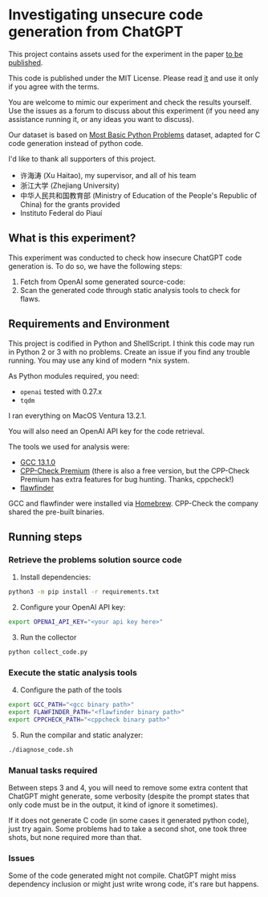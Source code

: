 # Investigating unsecure code generation from ChatGPT

This project contains assets used for the experiment in the paper [to be published]().

This code is published under the MIT License. Please read [it](LICENSE) and use it only if you agree with the terms.

You are welcome to mimic our experiment and check the results yourself. Use the issues as a forum to discuss about this experiment (if you need any assistance running it, or any ideas you want to discuss).

Our dataset is based on <a href="https://github.com/google-research/google-research/tree/master/mbpp">Most Basic Python Problems</a> dataset, adapted for C code generation instead of python code.

I'd like to thank all supporters of this project.
 - 许海涛 (Xu Haitao), my supervisor, and all of his team
 - 浙江大学 (Zhejiang University)
 - 中华人民共和国教育部 (Ministry of Education of the People's Republic of China) for the grants provided
 - Instituto Federal do Piauí

## What is this experiment?

This experiment was conducted to check how insecure ChatGPT code generation is. To do so, we have the following steps:

1. Fetch from OpenAI some generated source-code:
2. Scan the generated code through static analysis tools to check for flaws.

## Requirements and Environment

This project is codified in Python and ShellScript. I think this code may run in Python 2 or 3 with no problems. Create an issue if you find any trouble running. You may use any kind of modern *nix system.

As Python modules required, you need:
 - ```openai``` tested with 0.27.x
 - ```tqdm```

I ran everything on MacOS Ventura 13.2.1.

You will also need an OpenAI API key for the code retrieval.

The tools we used for analysis were:
 - [GCC 13.1.0](https://gcc.gnu.org)
 - [CPP-Check Premium](https://cppchecksolutions.com) (there is also a free version, but the CPP-Check Premium has extra features for bug hunting. Thanks, cppcheck!)
 - [flawfinder](https://github.com/david-a-wheeler/flawfinder)

GCC and flawfinder were installed via [Homebrew](https://brew.sh). CPP-Check the company shared the pre-built binaries.

## Running steps

### Retrieve the problems solution source code

1. Install dependencies:
```bash
python3 -m pip install -r requirements.txt
```

2. Configure your OpenAI API key:
```bash
export OPENAI_API_KEY="<your api key here>"
```

3. Run the collector
```bash
python collect_code.py
```

### Execute the static analysis tools

4. Configure the path of the tools

```bash
export GCC_PATH="<gcc binary path>"
export FLAWFINDER_PATH="<flawfinder binary path>"
export CPPCHECK_PATH="<cppcheck binary path>"
```

5. Run the compilar and static analyzer:

```bash
./diagnose_code.sh
```

### Manual tasks required

Between steps 3 and 4, you will need to remove some extra content that ChatGPT might generate, some verbosity (despite the prompt states that only code must be in the output, it kind of ignore it sometimes).

If it does not generate C code (in some cases it generated python code), just try again. Some problems had to take a second shot, one took three shots, but none required more than that.

### Issues

Some of the code generated might not compile. ChatGPT might miss dependency inclusion or might just write wrong code, it's rare but happens.
